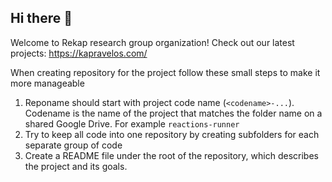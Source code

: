 ## Hi there 👋

Welcome to Rekap research group organization!
Check out our latest projects: https://kapravelos.com/

When creating repository for the project follow these small steps to make it more manageable
1. Reponame should start with project code name (`<codename>-...`). Codename is the name of the project that matches the folder name on a shared Google Drive. For example `reactions-runner`
2. Try to keep all code into one repository by creating subfolders for each separate group of code
3. Create a README file under the root of the repository, which describes the project and its goals.

